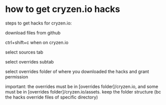 # how to get cryzen.io hacks

steps to get hacks for cryzen.io:

download files from github

ctrl+shift+c when on cryzen.io

select sources tab

select overrides subtab

select overrides folder of where you downloaded the hacks and grant permission

important: the overrides must be in [overrides folder]/cryzen.io, and some must be in [overrides folder]/cryzen.io/assets. keep the folder structure (bc the hacks override files of specific directory)
